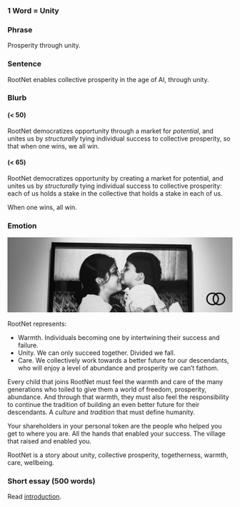 ### 1 Word = Unity

### Phrase

Prosperity through unity.

### Sentence

RootNet enables collective prosperity in the age of AI, through unity.

### Blurb

#### (< 50)

RootNet democratizes opportunity through a market for _potential_, and unites us by *structurally* tying individual success to collective prosperity, so that when one wins, we all win.

#### (< 65)

RootNet democratizes opportunity by creating a market for potential, and unites us by *structurally* tying individual success to collective prosperity: each of us holds a stake in the collective that holds a stake in each of us. 

When one wins, all win.

### Emotion

![](appendix/assets/emotion.png)

RootNet represents:
- Warmth. Individuals becoming one by intertwining their success and failure.
- Unity. We can only succeed together. Divided we fall.
- Care. We collectively work towards a better future for our descendants, who will enjoy a level of abundance and prosperity we can’t fathom.

Every child that joins RootNet must feel the warmth and care of the many generations who toiled to give them a world of freedom, prosperity, abundance. And through that warmth, they must also feel the responsibility to continue the tradition of building an even better future for their descendants. A *culture* and *tradition* that must define humanity.

Your shareholders in your personal token are the people who helped you get to where you are. All the hands that enabled your success. The village that raised and enabled you.

RootNet is a story about unity, collective prosperity, togetherness, warmth, care, wellbeing.

### Short essay (500 words)

Read [introduction]().